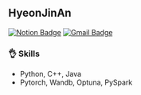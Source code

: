 ## HyeonJinAn

[![Notion Badge](https://img.shields.io/badge/Tech%20Blog-black?style=flat-square&logo=Notion&logoColor=white&link=https://www.notion.so/s-Profile-2b70380f561e4287ada8a472e4706c45)](https://www.notion.so/s-Profile-2b70380f561e4287ada8a472e4706c45)
[![Gmail Badge](https://img.shields.io/badge/Gmail-d14836?style=flat-square&logo=Gmail&logoColor=white&link=mailto:bdh03218@gmail.com)](mailto:bdh03218@gmail.com)

### :ok_hand: Skills
- Python, C++, Java
- Pytorch, Wandb, Optuna, PySpark

